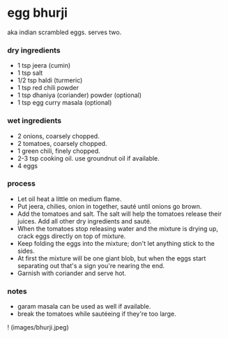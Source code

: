 # egg bhurji
aka indian scrambled eggs. serves two.

### dry ingredients
* 1 tsp jeera (cumin)
* 1 tsp salt 
* 1/2 tsp haldi (turmeric)
* 1 tsp red chili powder
* 1 tsp dhaniya (coriander) powder (optional)
* 1 tsp egg curry masala (optional)

### wet ingredients
* 2 onions, coarsely chopped.
* 2 tomatoes, coarsely chopped.
* 1 green chili, finely chopped.
* 2-3 tsp cooking oil. use groundnut oil if available.
* 4 eggs

### process
* Let oil heat a little on medium flame.
* Put jeera, chilies, onion in together, sauté until onions go brown.
* Add the tomatoes and salt. The salt will help the tomatoes release their juices. Add all other dry ingredients and sauté.
* When the tomatoes stop releasing water and the mixture is drying up, crack eggs directly on top of mixture.
* Keep folding the eggs into the mixture; don't let anything stick to the sides.
* At first the mixture will be one giant blob, but when the eggs start separating out that's a sign you're nearing the end. 
* Garnish with coriander and serve hot.

### notes
* garam masala can be used as well if available.
* break the tomatoes while sautéeing if they're too large.

! (images/bhurji.jpeg)
